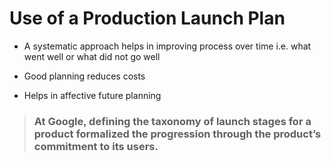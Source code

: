 # Use of a Production Launch Plan

* A systematic approach helps in improving process over time i.e. what went well or what did not go well

* Good planning reduces costs

* Helps in affective future planning

> ### At Google, defining the taxonomy of launch stages for a product formalized the progression through the product’s commitment to its users.